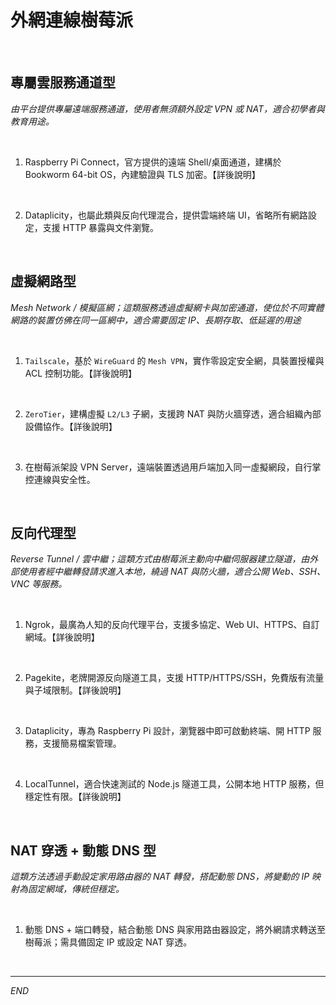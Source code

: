 # 外網連線樹莓派

<br>

## 專屬雲服務通道型

_由平台提供專屬遠端服務通道，使用者無須額外設定 VPN 或 NAT，適合初學者與教育用途。_

<br>

1. Raspberry Pi Connect，官方提供的遠端 Shell/桌面通道，建構於 Bookworm 64-bit OS，內建驗證與 TLS 加密。【詳後說明】

<br>

2. Dataplicity，也屬此類與反向代理混合，提供雲端終端 UI，省略所有網路設定，支援 HTTP 暴露與文件瀏覽。

<br>

## 虛擬網路型

_Mesh Network / 模擬區網；這類服務透過虛擬網卡與加密通道，使位於不同實體網路的裝置仿佛在同一區網中，適合需要固定 IP、長期存取、低延遲的用途_

<br>

1. `Tailscale`，基於 `WireGuard` 的 `Mesh VPN`，實作零設定安全網，具裝置授權與 ACL 控制功能。【詳後說明】

<br>

2. `ZeroTier`，建構虛擬 `L2/L3` 子網，支援跨 NAT 與防火牆穿透，適合組織內部設備協作。【詳後說明】

<br>

3. 在樹莓派架設 VPN Server，遠端裝置透過用戶端加入同一虛擬網段，自行掌控連線與安全性。

<br>

## 反向代理型

_Reverse Tunnel / 雲中繼；這類方式由樹莓派主動向中繼伺服器建立隧道，由外部使用者經中繼轉發請求進入本地，繞過 NAT 與防火牆，適合公開 Web、SSH、VNC 等服務。_

<br>

1. Ngrok，最廣為人知的反向代理平台，支援多協定、Web UI、HTTPS、自訂網域。【詳後說明】

<br>

2. Pagekite，老牌開源反向隧道工具，支援 HTTP/HTTPS/SSH，免費版有流量與子域限制。【詳後說明】

<br>

3. Dataplicity，專為 Raspberry Pi 設計，瀏覽器中即可啟動終端、開 HTTP 服務，支援簡易檔案管理。

<br>

4. LocalTunnel，適合快速測試的 Node.js 隧道工具，公開本地 HTTP 服務，但穩定性有限。【詳後說明】

<br>

## NAT 穿透 + 動態 DNS 型

_這類方法透過手動設定家用路由器的 NAT 轉發，搭配動態 DNS，將變動的 IP 映射為固定網域，傳統但穩定。_

<br>

1. 動態 DNS + 端口轉發，結合動態 DNS 與家用路由器設定，將外網請求轉送至樹莓派；需具備固定 IP 或設定 NAT 穿透。

<br>

___

_END_